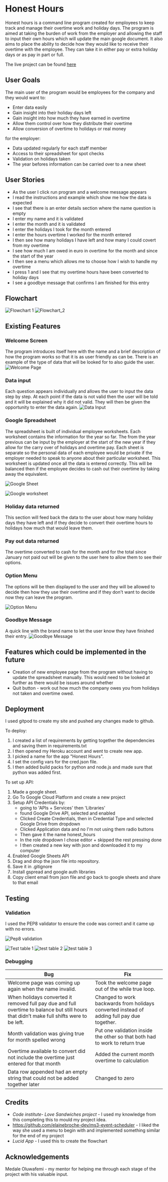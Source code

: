 # Honest Hours

Honest hours is a command line program created for employees to keep track and manage their overtime work and holiday days. The program is aimed at taking the burden of work from the employer and allowing the staff to input their own hours which will update the main google document. It also aims to place the ability to decide how they would like to receive their overtime with the employee. They can take it in either pay or extra holiday days or as pay in part or full.

The live project can be found [here](https://honest-hours-4f19aa16e5ff.herokuapp.com/)


## User Goals

The main user of the program would be employees for the company and they would want to:
- Enter data easily 
- Gain insight into their holiday days left
- Gain insight into how much they have earned in overtime
- Allow them control over how they distribute their overtime
- Allow conversion of overtime to holidays or real money

for the employer:
- Data updated regularly for each staff member
- Access to their spreadsheet for spot checks
- Validation on holidays taken
- The year befores information can be carried over to a new sheet

## User Stories

- As the user I click run program and a welcome message appears
- I read the instructions and example which show me how the data is expected 
- I see that there is an enter details section where the name question is empty
- I enter my name and it is validated
- I enter the month and it is validated
- I enter the holidays I took for the month entered
- I enter the hours overtime I worked for the month entered
- I then see how many holidays I have left and how many I could covert from my overtime
- I see how much I am owed in euro in overtime for the month and since the start of the year
- I then see a menu which allows me to choose how I wish to handle my overtime
- I press 1 and I see that my overtime hours have been converted to holiday days
- I see a goodbye message that confirms I am finished for this entry

## Flowchart

![Flowchart 1](/documentation/images/flowchart_1.png)
![Flowchart_2](/documentation/images/flowchart_2.png)


## Existing Features

### Welcome Screen

The program introduces itself here with the name and a brief description of how the program works so that it is as user friendly as can be. There is an example of the type of data that will be looked for to also guide the user.
![Welcome Page](/documentation/images/welcome_message.png)

### Data input 

Each question appears individually and allows the user to input the data step by step. At each point if the data is not valid then the user will be told and it will be explained why it did not valid. They will then be given the opportunity to enter the data again.
![Data Input](/documentation/images/details.png)

### Google Spreadsheet

The spreadsheet is built of individual employee worksheets. Each worksheet contains the information for the year so far. The from the year previous can be input by the employer at the start of the new year if they allow for the carry over of holidays and overtime pay. Each sheet is separate so the personal data of each employee would be private if the employer needed to speak to anyone about their particular worksheet. This worksheet is updated once all the data is entered correctly. This will be balanced then if the employee decides to cash out their overtime by taking away the equivalent.

![Google Sheet](/documentation/images/google_sheet.png)

![Google worksheet](/documentation/images/google_worksheets.png)

### Holiday data returned

This section will feed back the data to the user about how many holiday days they have left and if they decide to convert their overtime hours to holidays how much that would leave them. 

### Pay out data returned

The overtime converted to cash for the month and for the total since January not paid out will be given to the user here to allow them to see their options.

### Option Menu

The options will be then displayed to the user and they will be allowed to decide then how they use their overtime and if they don't want to decide now they can leave the program. 

![Option Menu](/documentation/images/menu.png)

### Goodbye Message

A quick line with the brand name to let the user know they have finished their entry.
![Goodbye Message](/documentation/images/goodbye_message.png)


## Features which could be implemented in the future

- Creation of new employee page from the program without having to update the spreadsheet manually. This would need to be looked at further as there would be issues around whether
- Quit button - work out how much the company owes you from holidays not taken and overtime owed.


## Deployment 

I used gitpod to create my site and pushed any changes made to github.

To deploy:

 1. I created a list of requirements by getting together the dependencies and saving them in requirements.txt
 2. I then opened my Heroku account and went to create new app.
 3. I picked a name for the app "Honest Hours".
 4. I set the config vars for the cred.json file.
 5. I then added build packs for python and node.js and made sure that python was added first.

To set up API:
  
  1. Made a google sheet.
  2. Go To Google Cloud Platform and create a new project
  3. Setup API Credentials by:
        - going to 'APIs + Services' then 'Libraries'
        - found Google Drive API, selected and enabled
        - Clicked Create Credentials, then in Credential Type and selected Google Drive from dropdown
        - Clicked Application data and no I'm not using them radio buttons
        - Then gave it the name honest_hours 
        - In the role dropdown I chose editor + skipped the rest pressing done
        - I then created a new key with json and downloaded it to my computer
  4. Enabled Google Sheets API
  5. Drag and drop the json file into repository.
  6. Save it in .gitignore
  7. Install gspread and google auth libraries
  8. Copy client email from json file and go back to google sheets and share to that email


## Testing
### Validation
I used the PEP8 validator to ensure the code was correct and it came up with no errors.

![Pep8 validation](/documentation/images/Validator.png)

![Test table 1](/documentation/images/test_table_1.png)
![test table 2](/documentation/images/test_table_2.png)
![test table 3](/documentation/images/test_table_3.png)

### Debugging

| **Bug** | **Fix** |
|---|---|
| Welcome page was coming up again when the name invalid. | Took the welcome page out of the while true loop.|
| When holidays converted it removed full pay due and full overtime to balance but still hours that didn’t make full shifts were to be left. | Changed to work backwards from holidays converted instead of adding full pay due together.|
| Month validation was giving true for month spelled wrong | Put one validation inside the other so that both had to work to return true |
| Overtime available to convert did not include the overtime just entered for that month | Added the current month overtime to calculation |
| Data row appended had an empty string that could not be added together later | Changed to zero |


## Credits

- _Code institute- Love Sandwiches project_ - I used my knowledge from this completing this to mould my project idea.
- https://github.com/elainebroche-dev/ms3-event-scheduler - I liked the way she used a menu to begin with and implemented something similar for the end of my project
- _Lucid App_ - I used this to create the flowchart

## Acknowledgements

Medale Oluwafemi - my mentor for helping me through each stage of the project with his valuable input.








